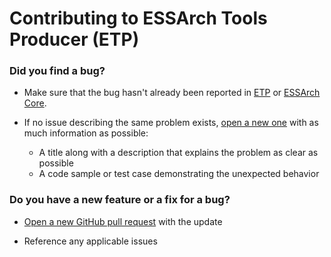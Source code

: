 # Contributing to ESSArch Tools Producer (ETP)

### Did you find a bug?

* Make sure that the bug hasn't already been reported in [ETP](https://github.com/ESSolutions/ESSArch_Tools_Producer/issues) or [ESSArch Core](https://github.com/ESSolutions/ESSArch_Core/issues).

* If no issue describing the same problem exists, [open a new one](https://github.com/ESSolutions/ESSArch_Tools_Producer/issues/new) with as much information as possible:
    * A title along with a description that explains the problem as clear as possible
    * A code sample or test case demonstrating the unexpected behavior

### Do you have a new feature or a fix for a bug?

* [Open a new GitHub pull request](https://github.com/ESSolutions/ESSArch_Tools_Producer/compare) with the update

* Reference any applicable issues
